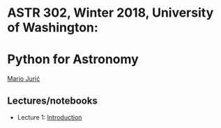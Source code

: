 # ASTR 302, Winter 2018, University of Washington: 
# Python for Astronomy

[Mario Jurić](http://research.majuric.org)

## Lectures/notebooks 

 *  Lecture 1: [Introduction](01-Introduction.pdf)
